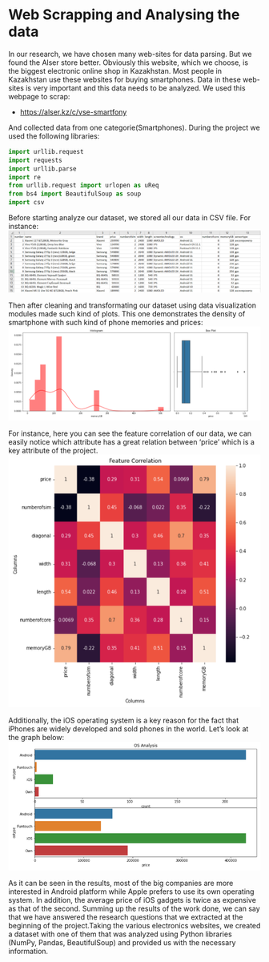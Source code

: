 # Web Scrapping and Analysing the data
In our research, we have chosen many web-sites for data parsing. But we found the Alser store better. Obviously this website, which we choose, is the biggest electronic online shop in Kazakhstan. Most people in Kazakhstan use these websites for buying smartphones. Data in these web-sites is very important and this data needs to be analyzed. We used this webpage to scrap:
 - https://alser.kz/c/vse-smartfony

And collected data from one categorie(Smartphones). During the project we used the following libraries:
```python
import urllib.request
import requests
import urllib.parse
import re
from urllib.request import urlopen as uReq
from bs4 import BeautifulSoup as soup
import csv
```

Before starting analyze our dataset, we stored all our data in CSV file. For instance:
![alt text](https://github.com/toolbassy/alser/blob/main/csv.png?raw=true)

Then after cleaning and transformating our dataset using data visualization modules made such kind of plots. This one demonstrates the density of smartphone with such kind of phone memories and prices:
![alt text](https://github.com/toolbassy/alser/blob/main/plot1.png?raw=true)

For instance, here you can see the feature correlation of our data, we can easily notice which attribute has a great relation between ‘price’ which is a key attribute of the project.
![alt text](https://github.com/toolbassy/alser/blob/main/plot2.png?raw=true)

Additionally, the iOS operating system is a key reason for the fact that iPhones are widely developed and sold phones in the world. Let’s look at the graph below:
![alt text](https://github.com/toolbassy/alser/blob/main/plot3.png?raw=true)

As it can be seen in the results, most of the big companies are more interested in
Android platform while Apple prefers to use its own operating system. In addition, the average price of iOS gadgets is twice as expensive as that of the second. 
Summing up the results of the work done, we can say that we have answered the research questions that we extracted at the beginning of the project.Taking the various electronics websites, we created a dataset with one of them that was analyzed using Python libraries (NumPy, Pandas, BeautifulSoup) and provided us with the necessary information. 

